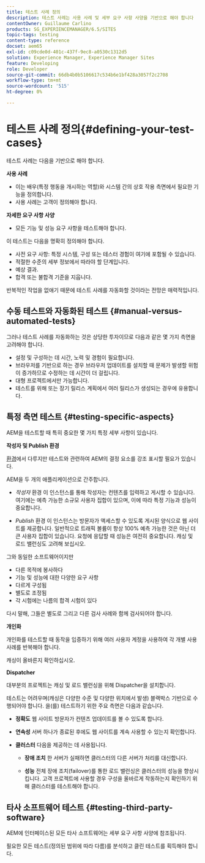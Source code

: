 ```yaml
---
title: 테스트 사례 정의
description: 테스트 사례는 사용 사례 및 세부 요구 사항 사양을 기반으로 해야 합니다
contentOwner: Guillaume Carlino
products: SG_EXPERIENCEMANAGER/6.5/SITES
topic-tags: testing
content-type: reference
docset: aem65
exl-id: c09cde0d-401c-437f-9ec8-a0530c1312d5
solution: Experience Manager, Experience Manager Sites
feature: Developing
role: Developer
source-git-commit: 66db4b0b5106617c534b6e1bf428a3057f2c2708
workflow-type: tm+mt
source-wordcount: '515'
ht-degree: 0%

---
```


# 테스트 사례 정의{#defining-your-test-cases}

테스트 사례는 다음을 기반으로 해야 합니다.

**사용 사례**

* 이는 배우(특정 행동을 개시하는 역할)와 시스템 간의 상호 작용 측면에서 필요한 기능을 정의합니다.
* 사용 사례는 고객이 정의해야 합니다.

**자세한 요구 사항 사양**

* 모든 기능 및 성능 요구 사항을 테스트해야 합니다.

이 테스트는 다음을 명확히 정의해야 합니다.

* 사전 요구 사항: 특정 시스템, 구성 또는 테스터 경험이 여기에 포함될 수 있습니다.
* 적절한 수준의 세부 정보에서 따라야 할 단계입니다.
* 예상 결과.
* 합격 또는 불합격 기준을 지웁니다.

반복적인 작업을 없애기 때문에 테스트 사례를 자동화할 것이라는 전망은 매력적입니다.

## 수동 테스트와 자동화된 테스트 {#manual-versus-automated-tests}

그러나 테스트 사례를 자동화하는 것은 상당한 투자이므로 다음과 같은 몇 가지 측면을 고려해야 합니다.

* 설정 및 구성하는 데 시간, 노력 및 경험이 필요합니다.
* 브라우저를 기반으로 하는 경우 브라우저 업데이트를 설치할 때 문제가 발생할 위험이 증가하므로 수정하는 데 시간이 더 걸립니다.
* 대형 프로젝트에서만 가능합니다.
* 테스트를 위해 또는 장기 릴리스 계획에서 여러 릴리스가 생성되는 경우에 유용합니다.

## 특정 측면 테스트 {#testing-specific-aspects}

AEM을 테스트할 때 특히 중요한 몇 가지 특정 세부 사항이 있습니다.

**작성자 및 Publish 환경**

[환경](/help/sites-developing/the-basics.md#environments)에서 다루지만 테스트와 관련하여 AEM의 결정 요소를 강조 표시할 필요가 있습니다.

AEM을 두 개의 애플리케이션으로 간주합니다.

* *작성자* 환경
이 인스턴스를 통해 작성자는 컨텐츠를 입력하고 게시할 수 있습니다.
여기에는 예측 가능한 소규모 사용자 집합이 있으며, 이에 따라 특정 기능과 성능이 중요합니다.

* *Publish* 환경
이 인스턴스는 방문자가 액세스할 수 있도록 게시된 양식으로 웹 사이트를 제공합니다.
일반적으로 트래픽 볼륨이 항상 100% 예측 가능한 것은 아닌 더 큰 사용자 집합이 있습니다. 요청에 응답할 때 성능은 여전히 중요합니다. 캐싱 및 로드 밸런싱도 고려해 보십시오.

그와 동일한 소프트웨어이지만

* 다른 목적에 봉사하다
* 기능 및 성능에 대한 다양한 요구 사항
* 다르게 구성됨
* 별도로 조정됨
* 각 시험에는 나름의 합격 시험이 있다

다시 말해, 그들은 별도로 그리고 다른 검사 사례와 함께 검사되어야 합니다.

**개인화**

개인화를 테스트할 때 동작을 입증하기 위해 여러 사용자 계정을 사용하여 각 개별 사용 사례를 반복해야 합니다.

캐싱이 올바른지 확인하십시오.

**Dispatcher**

대부분의 프로젝트는 캐싱 및 로드 밸런싱을 위해 Dispatcher을 설치합니다.

테스트는 어려우며(캐싱은 다양한 수준 및 다양한 위치에서 발생) 블랙박스 기반으로 수행되어야 합니다. 을(를) 테스트하기 위한 주요 측면은 다음과 같습니다.

* **정확도**
웹 사이트 방문자가 컨텐츠 업데이트를 볼 수 있도록 합니다.

* **연속성**
서버 하나가 종료된 후에도 웹 사이트를 계속 사용할 수 있는지 확인합니다.

* **클러스터**
다음을 제공하는 데 사용됩니다.

   * **장애 조치**
한 서버가 실패하면 클러스터의 다른 서버가 처리를 대신합니다.

   * **성능**
전체 장애 조치(failover)를 통한 로드 밸런싱은 클러스터의 성능을 향상시킵니다.
고객 프로젝트에 사용할 경우 구성을 올바르게 작동하는지 확인하기 위해 클러스터를 테스트해야 합니다.

## 타사 소프트웨어 테스트 {#testing-third-party-software}

AEM에 인터페이스된 모든 타사 소프트웨어는 세부 요구 사항 사양에 참조됩니다.

필요한 모든 테스트(정의된 범위에 따라 다름)를 분석하고 클린 테스트를 획득해야 합니다.
